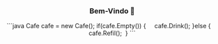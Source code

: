 ### <p align="center">**Bem-Vindo 👋**</p>
<p align="center">```java 
Cafe cafe = new Cafe();
if(cafe.Empty()) {
    cafe.Drink();
}else {
    cafe.Refil();
 }
```</p>
<!--
**RyanPereiraS/RyanPereiraS** is a ✨ _special_ ✨ repository because its `README.md` (this file) appears on your GitHub profile.

Here are some ideas to get you started:

- 🔭 I’m currently working on ...
- 🌱 I’m currently learning ...
- 👯 I’m looking to collaborate on ...
- 🤔 I’m looking for help with ...
- 💬 Ask me about ...
- 📫 How to reach me: ...
- 😄 Pronouns: ...
- ⚡ Fun fact: ...
-->
